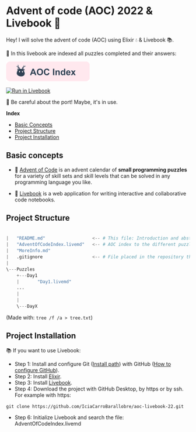 # Advent of code (AOC) 2022 & Livebook 🤶

Hey! I will solve the advent of code (AOC) using Elixir 💧 &amp; Livebook 📚. 

📖 In this livebook are indexed all puzzles completed and their answers: 

[![Index Button](./resources/Index.png)](./AdventOfCodeIndex.livemd)


[![Run in Livebook](https://livebook.dev/badge/v1/pink.svg)](https://livebook.dev/run?url=https://github.com/IciaCarroBarallobre/aoc-livebook-22/blob/main/AdventOfCodeIndex.livemd)

🚢 Be careful about the port! Maybe, it's in use.


**Index**
* [Basic Concepts](#basic-concepts)
* [Project Structure](#project-structure)
* [Project Installation](#project-installation)


## Basic concepts

- 📅 [Advent of Code](https://adventofcode.com/2022) is an advent calendar of **small programming puzzles** for a variety of skill sets and skill levels that can be solved in any programming language you like. 

- 📖 [Livebook](https://livebook.dev/) is a web application for writing interactive and collaborative code notebooks. 

## Project Structure

```python

|   "README.md"                  <-- # This file: Introduction and abstract of the project, including installation steps.
|   "AdventOfCodeIndex.livemd"   <-- # AOC index to the different puzzles.
|   "MoreInfo.md"
|   .gitignore                   <-- # File placed in the repository that tells git not to track certain files.
|   
\---Puzzles
    +---Day1             
    |       "Day1.livemd"
    ...    
    |
    |       
    \---DayX
```

(Made with: `tree /f /a > tree.txt`)

## Project Installation 

📚 If you want to use Livebook: 

* Step 1: Install and configure Git ([Install path](https://git-scm.com/book/en/v2/Getting-Started-Installing-Git)) with GitHub ([How to configure GitHub](https://docs.github.com/en/get-started/quickstart/set-up-git)).
* Step 2: Install [Elixir](https://elixir-lang.org/install.html).
* Step 3: Install [Livebook](https://livebook.dev/#install).
* Step 4: Download the project with GitHub Desktop, by https or by ssh. For example with https:

```shell
git clone https://github.com/IciaCarroBarallobre/aoc-livebook-22.git
```

* Step 6: Initialize Livebook and search the file: AdventOfCodeIndex.livemd
